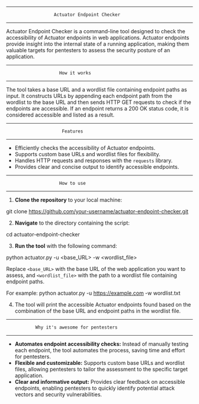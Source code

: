 ************************************************************
                      Actuator Endpoint Checker
************************************************************

Actuator Endpoint Checker is a command-line tool designed to check the accessibility of Actuator endpoints in web applications. Actuator endpoints provide insight into the internal state of a running application, making them valuable targets for pentesters to assess the security posture of an application.

------------------------------------------------------------
                        How it works
------------------------------------------------------------

The tool takes a base URL and a wordlist file containing endpoint paths as input. It constructs URLs by appending each endpoint path from the wordlist to the base URL and then sends HTTP GET requests to check if the endpoints are accessible. If an endpoint returns a 200 OK status code, it is considered accessible and listed as a result.

------------------------------------------------------------
                         Features
------------------------------------------------------------

- Efficiently checks the accessibility of Actuator endpoints.
- Supports custom base URLs and wordlist files for flexibility.
- Handles HTTP requests and responses with the `requests` library.
- Provides clear and concise output to identify accessible endpoints.

------------------------------------------------------------
                        How to use
------------------------------------------------------------

1. **Clone the repository** to your local machine:

git clone https://github.com/your-username/actuator-endpoint-checker.git

2. **Navigate** to the directory containing the script:

cd actuator-endpoint-checker

3. **Run the tool** with the following command:

python actuator.py -u <base_URL> -w <wordlist_file>

Replace `<base_URL>` with the base URL of the web application you want to assess, and `<wordlist_file>` with the path to a wordlist file containing endpoint paths. 

For example:
python actuator.py -u https://example.com -w wordlist.txt

4. The tool will print the accessible Actuator endpoints found based on the combination of the base URL and endpoint paths in the wordlist file.

------------------------------------------------------------
               Why it's awesome for pentesters
------------------------------------------------------------

- **Automates endpoint accessibility checks:** Instead of manually testing each endpoint, the tool automates the process, saving time and effort for pentesters.
- **Flexible and customizable:** Supports custom base URLs and wordlist files, allowing pentesters to tailor the assessment to the specific target application.
- **Clear and informative output:** Provides clear feedback on accessible endpoints, enabling pentesters to quickly identify potential attack vectors and security vulnerabilities.

